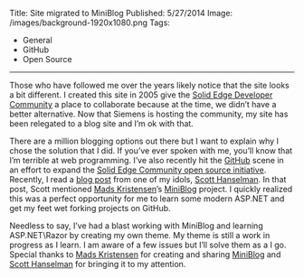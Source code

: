 Title: Site migrated to MiniBlog
Published: 5/27/2014
Image: /images/background-1920x1080.png
Tags:
  - General
  - GitHub
  - Open Source
---

Those who have followed me over the years likely notice that the site looks a bit different. I created this site in 2005 give the [Solid Edge Developer Community](http://community.plm.automation.siemens.com/t5/Solid-Edge-Developer-Community/ct-p/SolidEdgeDeveloperCommunity) a place to collaborate because at the time, we didn’t have a better alternative. Now that Siemens is hosting the community, my site has been relegated to a blog site and I’m ok with that.

There are a million blogging options out there but I want to explain why I chose the solution that I did. If you’ve ever spoken with me, you’ll know that I’m terrible at web programming. I’ve also recently hit the [GitHub](https://github.com) scene in an effort to expand the [Solid Edge Community open source initiative](https://github.com/SolidEdgeCommunity). Recently, I read a [blog post](http://www.hanselman.com/blog/ExploringASPNETWebPagesAFullyfeaturedMiniBlogUsingJustRazor.aspx) from one of my idols, [Scott Hanselman](http://www.hanselman.com). In that post, Scott mentioned [Mads Kristensen](http://madskristensen.net/)’s [MiniBlog](https://github.com/madskristensen/miniblog) project. I quickly realized this was a perfect opportunity for me to learn some modern ASP.NET and get my feet wet forking projects on GitHub.

Needless to say, I’ve had a blast working with MiniBlog and learning ASP.NET\Razor by creating my own theme. My theme is still a work in progress as I learn. I am aware of a few issues but I’ll solve them as a I go. Special thanks to [Mads Kristensen](http://madskristensen.net/) for creating and sharing [MiniBlog](https://github.com/madskristensen/miniblog) and [Scott Hanselman](http://www.hanselman.com) for bringing it to my attention.